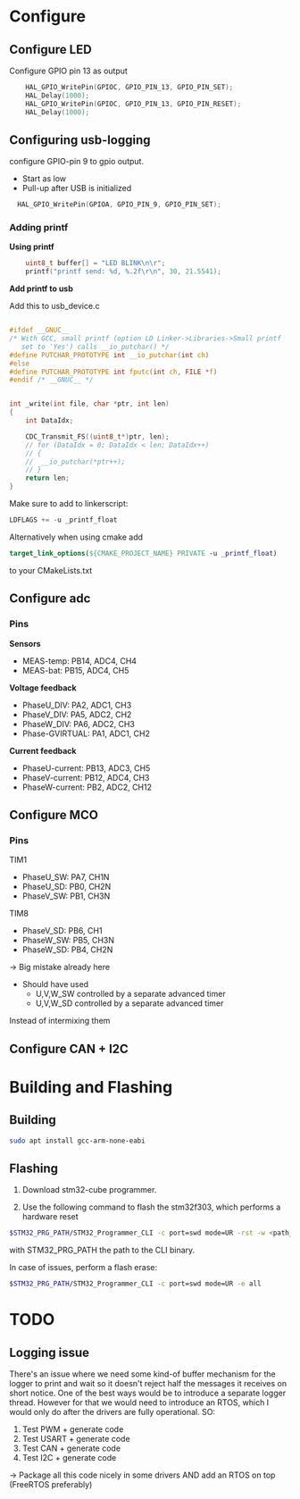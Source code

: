 # Configure
## Configure LED
Configure GPIO pin 13 as output

```c
    HAL_GPIO_WritePin(GPIOC, GPIO_PIN_13, GPIO_PIN_SET);
    HAL_Delay(1000);
    HAL_GPIO_WritePin(GPIOC, GPIO_PIN_13, GPIO_PIN_RESET);
    HAL_Delay(1000);
```
## Configuring usb-logging
configure GPIO-pin 9 to gpio output.
- Start as low
- Pull-up after USB is initialized
```c
  HAL_GPIO_WritePin(GPIOA, GPIO_PIN_9, GPIO_PIN_SET);
```

### Adding printf

**Using printf**

```c
    uint8_t buffer[] = "LED BLINK\n\r";
    printf("printf send: %d, %.2f\r\n", 30, 21.5541);
```
**Add printf to usb**

Add this to usb_device.c
```c

#ifdef __GNUC__
/* With GCC, small printf (option LD Linker->Libraries->Small printf
   set to 'Yes') calls __io_putchar() */
#define PUTCHAR_PROTOTYPE int __io_putchar(int ch)
#else
#define PUTCHAR_PROTOTYPE int fputc(int ch, FILE *f)
#endif /* __GNUC__ */


int _write(int file, char *ptr, int len)
{
	int DataIdx;

    CDC_Transmit_FS((uint8_t*)ptr, len);
	// for (DataIdx = 0; DataIdx < len; DataIdx++)
	// {
	// 	__io_putchar(*ptr++);
	// }
	return len;
}
```
Make sure to add to linkerscript:
```c
LDFLAGS += -u _printf_float
```

Alternatively when using cmake add
```cmake
target_link_options(${CMAKE_PROJECT_NAME} PRIVATE -u _printf_float)
```
to your CMakeLists.txt

## Configure adc
### Pins
**Sensors**
- MEAS-temp: PB14, ADC4, CH4
- MEAS-bat: PB15, ADC4, CH5

**Voltage feedback**
- PhaseU_DIV: PA2, ADC1, CH3
- PhaseV_DIV: PA5, ADC2, CH2
- PhaseW_DIV: PA6, ADC2, CH3
- Phase-GVIRTUAL: PA1, ADC1, CH2

**Current feedback**
- PhaseU-current: PB13, ADC3, CH5
- PhaseV-current: PB12, ADC4, CH3
- PhaseW-current: PB2, ADC2, CH12

## Configure MCO
### Pins
TIM1
- PhaseU_SW: PA7, CH1N
- PhaseU_SD: PB0, CH2N
- PhaseV_SW: PB1, CH3N

TIM8
- PhaseV_SD: PB6, CH1
- PhaseW_SW: PB5, CH3N
- PhaseW_SD: PB4, CH2N

-> Big mistake already here
- Should have used 
    - U,V,W_SW controlled by a separate advanced timer
    - U,V,W_SD controlled by a separate advanced timer

Instead of intermixing them


## Configure CAN + I2C


# Building and Flashing
## Building
```bash
sudo apt install gcc-arm-none-eabi
```
## Flashing
1. Download stm32-cube programmer.

2. Use the following command to flash the stm32f303, which performs a hardware reset
```bash
$STM32_PRG_PATH/STM32_Programmer_CLI -c port=swd mode=UR -rst -w <path_to_binary> 0x08000000
```
with STM32_PRG_PATH the path to the CLI binary.

In case of issues, perform a flash erase:
```bash
$STM32_PRG_PATH/STM32_Programmer_CLI -c port=swd mode=UR -e all
```

# TODO
## Logging issue
There's an issue where we need some kind-of buffer mechanism for the logger to print and wait so it doesn't reject half the messages it receives on short notice.
One of the best ways would be to introduce a separate logger thread.
However for that we would need to introduce an RTOS, which I would only do after the drivers are fully operational.
SO:
1. Test PWM + generate code
2. Test USART + generate code 
3. Test CAN + generate code
4. Test I2C + generate code

-> Package all this code nicely in some drivers AND add an RTOS on top (FreeRTOS preferably)